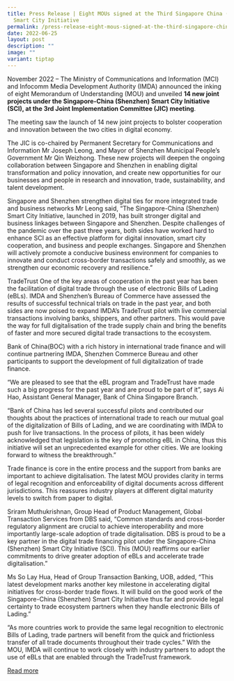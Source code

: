 ```yaml
---
title: Press Release | Eight MOUs signed at the Third Singapore China (Shenzhen)
  Smart City Initiative
permalink: /press-release-eight-mous-signed-at-the-third-singapore-china-shenzhen-smart-city-initiative-jic/
date: 2022-06-25
layout: post
description: ""
image: ""
variant: tiptap
---
```

<p>November 2022 – The Ministry of Communications and Information (MCI) and
Infocomm Media Development Authority (IMDA) announced the inking of eight
Memorandum of Understanding (MOU) and unveiled <strong>14 new joint projects under the Singapore-China (Shenzhen) Smart City Initiative (SCI), at the 3rd Joint Implementation Committee (JIC) meeting</strong>.</p>
<p>The meeting saw the launch of 14 new joint projects to bolster cooperation
and innovation between the two cities in digital economy.</p>
<p>The JIC is co-chaired by Permanent Secretary for Communications and Information
Mr Joseph Leong, and Mayor of Shenzhen Municipal People’s Government Mr
Qin Weizhong. These new projects will deepen the ongoing collaboration
between Singapore and Shenzhen in enabling digital transformation and policy
innovation, and create new opportunities for our businesses and people
in research and innovation, trade, sustainability, and talent development.</p>
<p>Singapore and Shenzhen strengthen digital ties for more integrated trade
and business networks Mr Leong said, “The Singapore-China (Shenzhen) Smart
City Initiative, launched in 2019, has built stronger digital and business
linkages between Singapore and Shenzhen. Despite challenges of the pandemic
over the past three years, both sides have worked hard to enhance SCI as
an effective platform for digital innovation, smart city cooperation, and
business and people exchanges. Singapore and Shenzhen will actively promote
a conducive business environment for companies to innovate and conduct
cross-border transactions safely and smoothly, as we strengthen our economic
recovery and resilience.”</p>
<p>TradeTrust One of the key areas of cooperation in the past year has been
the facilitation of digital trade through the use of electronic Bills of
Lading (eBLs). IMDA and Shenzhen’s Bureau of Commerce have assessed the
results of successful technical trials on trade in the past year, and both
sides are now poised to expand IMDA’s TradeTrust pilot with live commercial
transactions involving banks, shippers, and other partners. This would
pave the way for full digitalisation of the trade supply chain and bring
the benefits of faster and more secured digital trade transactions to the
ecosystem.</p>
<p>Bank of China(BOC) with a rich history in international trade finance
and will continue partnering IMDA, Shenzhen Commerce Bureau and other participants
to support the development of full digitalization of trade finance.</p>
<p>“We are pleased to see that the eBL program and TradeTrust have made such
a big progress for the past year and are proud to be part of it”, says
Ai Hao, Assistant General Manager, Bank of China Singapore Branch.</p>
<p>“Bank of China has led several successful pilots and contributed our thoughts
about the practices of international trade to reach our mutual goal of
the digitalization of Bills of Lading, and we are coordinating with IMDA
to push for live transactions. In the process of pilots, it has been widely
acknowledged that legislation is the key of promoting eBL in China, thus
this initiative will set an unprecedented example for other cities. We
are looking forward to witness the breakthrough.”</p>
<p>Trade finance is core in the entire process and the support from banks
are important to achieve digitalisation. The latest MOU provides clarity
in terms of legal recognition and enforceability of digital documents across
different jurisdictions. This reassures industry players at different digital
maturity levels to switch from paper to digital.</p>
<p>Sriram Muthukrishnan, Group Head of Product Management, Global Transaction
Services from DBS said, “Common standards and cross-border regulatory alignment
are crucial to achieve interoperability and more importantly large-scale
adoption of trade digitalisation. DBS is proud to be a key partner in the
digital trade financing pilot under the Singapore-China (Shenzhen) Smart
City Initiative (SCI). This (MOU) reaffirms our earlier commitments to
drive greater adoption of eBLs and accelerate trade digitalisation.”</p>
<p>Ms So Lay Hua, Head of Group Transaction Banking, UOB, added, “This latest
development marks another key milestone in accelerating digital initiatives
for cross-border trade flows. It will build on the good work of the Singapore-China
(Shenzhen) Smart City Initiative thus far and provide legal certainty to
trade ecosystem partners when they handle electronic Bills of Lading.”</p>
<p>“As more countries work to provide the same legal recognition to electronic
Bills of Lading, trade partners will benefit from the quick and frictionless
transfer of all trade documents throughout their trade cycles.” With the
MOU, IMDA will continue to work closely with industry partners to adopt
the use of eBLs that are enabled through the TradeTrust framework.</p>
<p><a href="November 2022 – The Ministry of Communications and Information (MCI) and Infocomm Media Development Authority (IMDA) announced the inking of eight Memorandum of Understanding (MOU) and unveiled 14 new joint projects under the Singapore-China (Shenzhen) Smart City Initiative (SCI), at the 3rd Joint Implementation Committee (JIC) meeting.  The meeting saw the launch of 14 new joint projects to bolster cooperation and innovation between the two cities in digital economy.  The JIC is co-chaired by Permanent Secretary for Communications and Information Mr Joseph Leong, and Mayor of Shenzhen Municipal People’s Government Mr Qin Weizhong. These new projects will deepen the ongoing collaboration between Singapore and Shenzhen in enabling digital transformation and policy innovation, and create new opportunities for our businesses and people in research and innovation, trade, sustainability, and talent development.  Singapore and Shenzhen strengthen digital ties for more integrated trade and business networks Mr Leong said, “The Singapore-China (Shenzhen) Smart City Initiative, launched in 2019, has built stronger digital and business linkages between Singapore and Shenzhen. Despite challenges of the pandemic over the past three years, both sides have worked hard to enhance SCI as an effective platform for digital innovation, smart city cooperation, and business and people exchanges. Singapore and Shenzhen will actively promote a conducive business environment for companies to innovate and conduct cross-border transactions safely and smoothly, as we strengthen our economic recovery and resilience.”  TradeTrust One of the key areas of cooperation in the past year has been the facilitation of digital trade through the use of electronic Bills of Lading (eBLs). IMDA and Shenzhen’s Bureau of Commerce have assessed the results of successful technical trials on trade in the past year, and both sides are now poised to expand IMDA’s TradeTrust pilot with live commercial transactions involving banks, shippers, and other partners. This would pave the way for full digitalisation of the trade supply chain and bring the benefits of faster and more secured digital trade transactions to the ecosystem.  Bank of China(BOC) with a rich history in international trade finance and will continue partnering IMDA, Shenzhen Commerce Bureau and other participants to support the development of full digitalization of trade finance.  “We are pleased to see that the eBL program and TradeTrust have made such a big progress for the past year and are proud to be part of it”, says Ai Hao, Assistant General Manager, Bank of China Singapore Branch.  “Bank of China has led several successful pilots and contributed our thoughts about the practices of international trade to reach our mutual goal of the digitalization of Bills of Lading, and we are coordinating with IMDA to push for live transactions. In the process of pilots, it has been widely acknowledged that legislation is the key of promoting eBL in China, thus this initiative will set an unprecedented example for other cities. We are looking forward to witness the breakthrough.”  Trade finance is core in the entire process and the support from banks are important to achieve digitalisation. The latest MOU provides clarity in terms of legal recognition and enforceability of digital documents across different jurisdictions. This reassures industry players at different digital maturity levels to switch from paper to digital.  Sriram Muthukrishnan, Group Head of Product Management, Global Transaction Services from DBS said, “Common standards and cross-border regulatory alignment are crucial to achieve interoperability and more importantly large-scale adoption of trade digitalisation. DBS is proud to be a key partner in the digital trade financing pilot under the Singapore-China (Shenzhen) Smart City Initiative (SCI). This (MOU) reaffirms our earlier commitments to drive greater adoption of eBLs and accelerate trade digitalisation.”  Ms So Lay Hua, Head of Group Transaction Banking, UOB, added, “This latest development marks another key milestone in accelerating digital initiatives for cross-border trade flows. It will build on the good work of the Singapore-China (Shenzhen) Smart City Initiative thus far and provide legal certainty to trade ecosystem partners when they handle electronic Bills of Lading.”  “As more countries work to provide the same legal recognition to electronic Bills of Lading, trade partners will benefit from the quick and frictionless transfer of all trade documents throughout their trade cycles.” With the MOU, IMDA will continue to work closely with industry partners to adopt the use of eBLs that are enabled through the TradeTrust framework.  F﻿ind out more at: https://www.imda.gov.sg/Content-and-News/Press-Releases-and-Speeches/Press-Releases/2022/Eight-MOUs-signed-at-the-Third-Singapore-China-Shenzhen-Smart-City-Initiative-Joint-Implementation-Committee-Meeting" rel="noopener noreferrer nofollow" target="_blank">Read more</a>
</p>
<p></p>
<p></p>